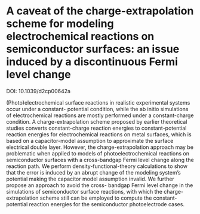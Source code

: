 # A caveat of the charge-extrapolation scheme for modeling electrochemical reactions on semiconductor surfaces: an issue induced by a discontinuous Fermi level change

DOI: 10.1039/d2cp00642a

(Photo)electrochemical surface reactions in realistic experimental systems occur under a constant-
potential condition, while the ab initio simulations of electrochemical reactions are mostly performed
under a constant-charge condition. A charge-extrapolation scheme proposed by earlier theoretical
studies converts constant-charge reaction energies to constant-potential reaction energies for
electrochemical reactions on metal surfaces, which is based on a capacitor-model assumption to
approximate the surface electrical double layer. However, the charge-extrapolation approach may be
problematic when applied to models of photoelectrochemical reactions on semiconductor surfaces with
a cross-bandgap Fermi level change along the reaction path. We perform density-functional-theory
calculations to show that the error is induced by an abrupt change of the modeling system’s potential
making the capacitor model assumption invalid. We further propose an approach to avoid the cross-
bandgap Fermi level change in the simulations of semiconductor surface reactions, with which the
charge-extrapolation scheme still can be employed to compute the constant-potential reaction
energies for the semiconductor photoelectrode cases.
